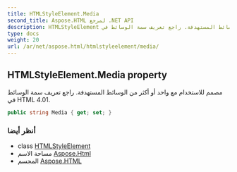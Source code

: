 ```yaml
---
title: HTMLStyleElement.Media
second_title: Aspose.HTML لمرجع .NET API
description: HTMLStyleElement ملكية. مصمم للاستخدام مع واحد أو أكثر من الوسائط المستهدفة. راجع تعريف سمة الوسائط في HTML 4.01.
type: docs
weight: 20
url: /ar/net/aspose.html/htmlstyleelement/media/
---
```

## HTMLStyleElement.Media property

مصمم للاستخدام مع واحد أو أكثر من الوسائط المستهدفة. راجع تعريف سمة الوسائط في HTML 4.01.

```csharp
public string Media { get; set; }
```

### أنظر أيضا

* class [HTMLStyleElement](../)
* مساحة الاسم [Aspose.Html](../../htmlstyleelement/)
* المجسم [Aspose.HTML](../../../)


